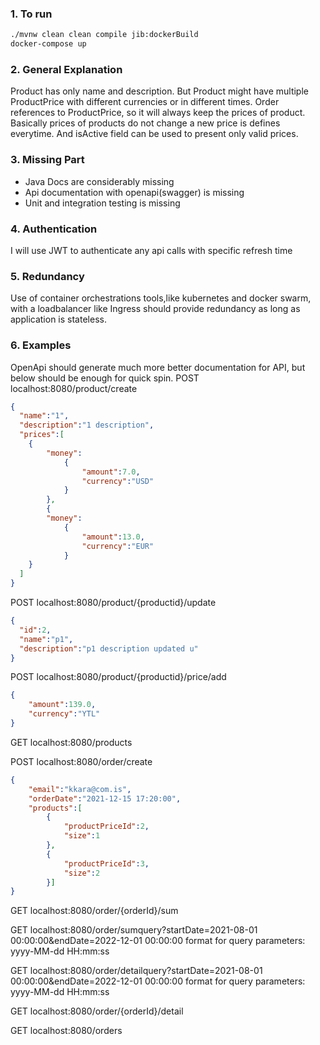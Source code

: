 ### 1. To run 
```bash
./mvnw clean clean compile jib:dockerBuild
docker-compose up
```

### 2. General Explanation
 Product has only name and description. But Product might have multiple ProductPrice with different currencies or in 
 different times. Order references to ProductPrice, so it will always keep the prices of  product. Basically prices of 
 products do not change a new price is defines everytime. And isActive field can be used to present only valid prices.

### 3. Missing Part
 - Java Docs are considerably missing
 - Api documentation with openapi(swagger) is missing
 - Unit and integration testing is missing

### 4. Authentication 
 I will use JWT to authenticate any api calls with specific refresh time

### 5. Redundancy 
 Use of container orchestrations tools,like kubernetes and docker swarm, with  a loadbalancer like Ingress should provide
redundancy as long as application is stateless.

### 6. Examples
 OpenApi should generate much more better documentation for API, but below should be enough for quick spin.
POST localhost:8080/product/create
```json
{
  "name":"1",
  "description":"1 description",
  "prices":[
    { 
		"money":
			{
				"amount":7.0,
				"currency":"USD"
			}
		},
		{
		"money":
			{
				"amount":13.0,
				"currency":"EUR"
			}
	}	
  ]
}
```

POST localhost:8080/product/{productid}/update
```json
{
  "id":2,
  "name":"p1",
  "description":"p1 description updated u"
}
```
POST localhost:8080/product/{productid}/price/add
```json
{
	"amount":139.0,
	"currency":"YTL"
}
```


GET localhost:8080/products

POST localhost:8080/order/create
```json
{
	"email":"kkara@com.is",
	"orderDate":"2021-12-15 17:20:00",
	"products":[
		{
			"productPriceId":2,
			"size":1
		},
		{
			"productPriceId":3,
			"size":2
		}]
}
```

GET localhost:8080/order/{orderId}/sum


GET localhost:8080/order/sumquery?startDate=2021-08-01 00:00:00&endDate=2022-12-01 00:00:00
format for query parameters: yyyy-MM-dd HH:mm:ss

GET localhost:8080/order/detailquery?startDate=2021-08-01 00:00:00&endDate=2022-12-01 00:00:00
format for query parameters: yyyy-MM-dd HH:mm:ss

GET localhost:8080/order/{orderId}/detail

GET localhost:8080/orders

